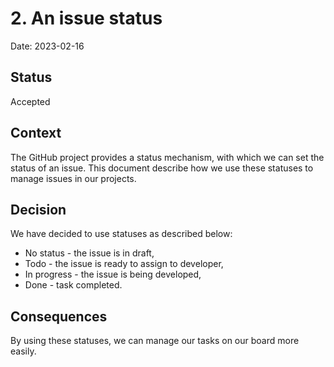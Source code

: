 # 2. An issue status

Date: 2023-02-16

## Status

Accepted

## Context

The GitHub project provides a status mechanism, with which we can set the status of an issue.
This document describe how we use these statuses to manage issues in our projects.

## Decision

We have decided to use statuses as described below:

- No status - the issue is in draft,
- Todo - the issue is ready to assign to developer,
- In progress - the issue is being developed,
- Done - task completed.

## Consequences

By using these statuses, we can manage our tasks on our board more easily. 
